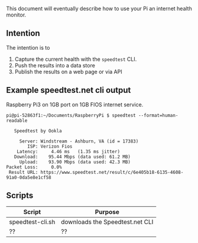 This document will eventually describe how to use your Pi an internet health monitor.

## Intention
The intention is to 
1. Capture the current health with the `speedtest` CLI.
1. Push the results into a data store
1. Publish the results on a web page or via API

## Example speedtest.net cli output
Raspberry Pi3 on 1GB port on 1GB FIOS internet service.

```
pi@pi-52863f1:~/Documents/RaspberryPi $ speedtest --format=human-readable

   Speedtest by Ookla

     Server: Windstream - Ashburn, VA (id = 17383)
        ISP: Verizon Fios
    Latency:     4.46 ms   (1.35 ms jitter)
   Download:    95.44 Mbps (data used: 61.2 MB)
     Upload:    93.90 Mbps (data used: 42.3 MB)
Packet Loss:     0.0%
 Result URL: https://www.speedtest.net/result/c/6e405b18-6135-4608-91a0-0da5e8e1cf58
```

## Scripts
| Script | Purpose |
| - | - |
| speedtest-cli.sh | downloads the Speedtest.net CLI |
| ?? | ?? | 
